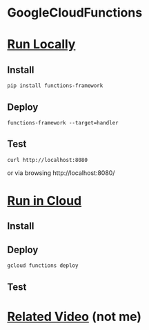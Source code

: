 # GoogleCloudFunctions

# [Run Locally](https://cloud.google.com/functions/docs/running/overview)

## Install
```
pip install functions-framework
```
## Deploy
```
functions-framework --target=handler
```
## Test
```
curl http://localhost:8080
```
or via browsing http://localhost:8080/

# [Run in Cloud](https://cloud.google.com/functions/docs/deploy)
## Install
## Deploy
```
gcloud functions deploy
```
## Test

# [Related Video](https://www.youtube.com/watch?v=N1sSUU3XGu4) (not me)